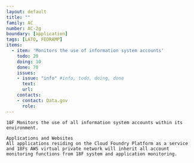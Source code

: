 ```yaml
---
layout: default
title: ""
family: AC
number: AC-2g
boundary: [application]
tags: [LATO, FEDRAMP]
items:
  - item: 'Monitors the use of information system accounts'
    todo: 20
    doing: 10
    done: 70   
    issues:
    - issue: "info" #info, todo, doing, done
      text:
      url:
    contacts:
    - contact: Data.gov
      role:
---
```

`18F Monitors the use of all information system accounts within its environment.`

```
Applications and Websites
All applications residing on the Cloud Foundry Platform as a service and 18Fs AWS virtual private network will inherit all account monitoring functions from 18F system and application monitoring.    
```
